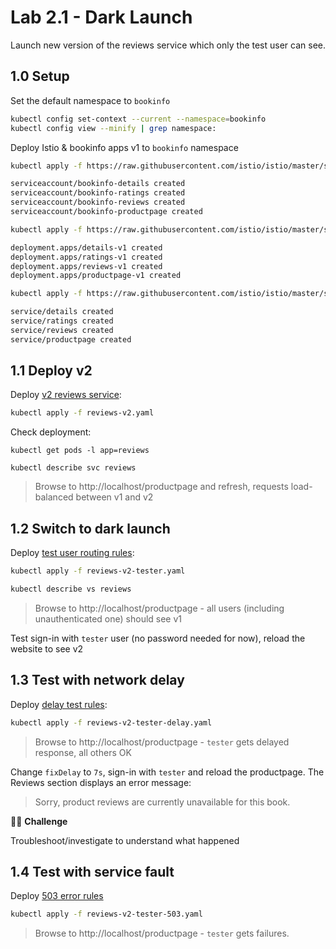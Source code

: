 # Lab 2.1 - Dark Launch

Launch new version of the reviews service which only the test user can see.

## 1.0 Setup

Set the default namespace to `bookinfo`

```sh
kubectl config set-context --current --namespace=bookinfo
kubectl config view --minify | grep namespace:
```

Deploy Istio & bookinfo apps v1 to `bookinfo` namespace

```sh
kubectl apply -f https://raw.githubusercontent.com/istio/istio/master/samples/bookinfo/platform/kube/bookinfo.yaml -l 'account in (reviews,details,ratings,productpage)'
```

```sh
serviceaccount/bookinfo-details created
serviceaccount/bookinfo-ratings created
serviceaccount/bookinfo-reviews created
serviceaccount/bookinfo-productpage created
```

```sh
kubectl apply -f https://raw.githubusercontent.com/istio/istio/master/samples/bookinfo/platform/kube/bookinfo.yaml -l version=v1
```

```sh
deployment.apps/details-v1 created
deployment.apps/ratings-v1 created
deployment.apps/reviews-v1 created
deployment.apps/productpage-v1 created
```

```sh
kubectl apply -f https://raw.githubusercontent.com/istio/istio/master/samples/bookinfo/platform/kube/bookinfo.yaml -l 'service in (reviews,details,ratings,productpage)'
```

```sh
service/details created
service/ratings created
service/reviews created
service/productpage created
```

## 1.1 Deploy v2

Deploy [v2 reviews service](./reviews-v2.yaml):

```sh
kubectl apply -f reviews-v2.yaml
```

Check deployment:

```
kubectl get pods -l app=reviews

kubectl describe svc reviews
```

> Browse to http://localhost/productpage and refresh, requests load-balanced between v1 and v2

## 1.2 Switch to dark launch

Deploy [test user routing rules](./reviews-v2-tester.yaml):

```sh
kubectl apply -f reviews-v2-tester.yaml

kubectl describe vs reviews
```

> Browse to http://localhost/productpage - all users (including unauthenticated one) should see v1

Test sign-in with `tester` user (no password needed for now), reload the website to see v2

## 1.3 Test with network delay

Deploy [delay test rules](./reviews-v2-tester-delay.yaml):

```sh
kubectl apply -f reviews-v2-tester-delay.yaml
```

> Browse to http://localhost/productpage - `tester` gets delayed response, all others OK

Change `fixDelay` to `7s`, sign-in with `tester` and reload the productpage. The Reviews section displays an error message:

> Sorry, product reviews are currently unavailable for this book.

🏋️‍♂️ **Challenge**

Troubleshoot/investigate to understand what happened

## 1.4 Test with service fault

Deploy [503 error rules](./reviews-v2-tester-503.yaml)

```sh
kubectl apply -f reviews-v2-tester-503.yaml
```

> Browse to http://localhost/productpage -  `tester` gets failures.
